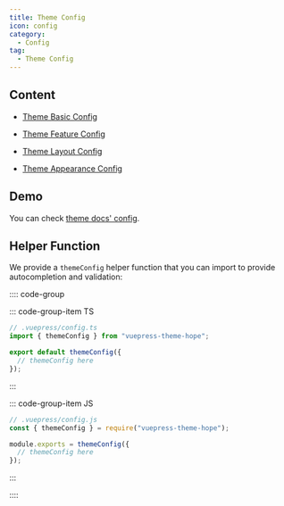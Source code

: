 ```yaml
---
title: Theme Config
icon: config
category:
  - Config
tag:
  - Theme Config
---
```


## Content

- [Theme Basic Config](basic.md)

- [Theme Feature Config](feature.md)

- [Theme Layout Config](layout.md)

- [Theme Appearance Config](apperance.md)

## Demo

You can check [theme docs' config][docs-config].

## Helper Function

We provide a `themeConfig` helper function that you can import to provide autocompletion and validation:

:::: code-group

::: code-group-item TS

```ts {2,4,6}
// .vuepress/config.ts
import { themeConfig } from "vuepress-theme-hope";

export default themeConfig({
  // themeConfig here
});
```

:::

::: code-group-item JS

```js {2,4,6}
// .vuepress/config.js
const { themeConfig } = require("vuepress-theme-hope");

module.exports = themeConfig({
  // themeConfig here
});
```

:::

::::

[docs-config]: https://github.com/vuepress-theme-hope/vuepress-theme-hope/blob/main/docs/theme/src/.vuepress/themeConfig.ts

